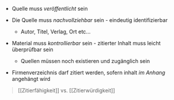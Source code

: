 - Quelle muss _veröffentlicht_ sein
- Die Quelle muss _nachvollziehbar_ sein - eindeutig identifizierbar
	- Autor, Titel, Verlag, Ort etc...
- Material muss _kontrollierbar_ sein - zitierter Inhalt muss leicht überprüfbar sein
	- Quellen müssen noch existieren und zugänglich sein

- Firmenverzeichnis darf zitiert werden, sofern inhalt _im Anhang_ angehängt wird

> [[Zitierfähigkeit]] vs. [[Zitierwürdigkeit]]